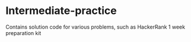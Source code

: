 # Intermediate-practice
Contains solution code for various problems, such as HackerRank 1 week preparation kit
